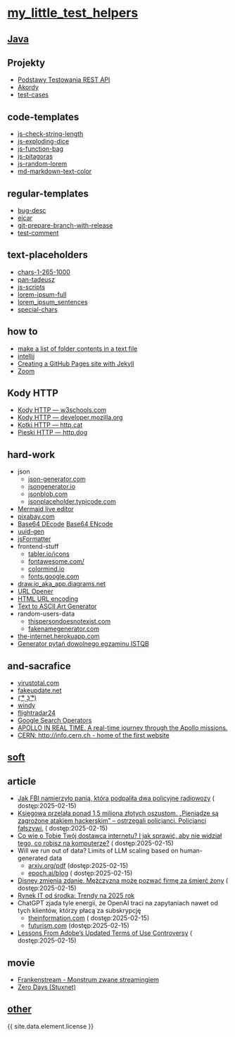 # [my_little_test_helpers](https://kadote870.github.io/my_little_test_helpers/)

## [Java](content/java.md)

## Projekty

* [Podstawy Testowania REST API](https://kadote870.github.io/podstawytestowaniarestapi/)
* [Akordy](https://kadote870.github.io/akordy/)
* [test-cases](https://kadote870.github.io/test-cases/)

## code-templates

* [js-check-string-length](content/code-templates/js-check-string-length.md)
* [js-exploding-dice](content/code-templates/js-exploding-dice.md)
* [js-function-bag](content/code-templates/js-function-bag.md)
* [js-pitagoras](content/code-templates/js-pitagoras.md)
* [js-random-lorem](content/code-templates/js-random-lorem.md)
* [md-markdown-text-color](content/code-templates/md-markdown-text-color.md)

## regular-templates

* [bug-desc](content/regular-templates/bug-desc.md)
* [eicar](content/regular-templates/eicar.md)
* [git-prepare-branch-with-release](content/regular-templates/git-prepare-branch-with-release.md)
* [test-comment](content/regular-templates/test-comment.md)

## text-placeholders

* [chars-1-265-1000](content/text-placeholders/chars-1-265.md)
* [pan-tadeusz](content/text-placeholders/pan-tadeusz.md)
* [js-scripts](content/text-placeholders/js-scripts.md)
* [lorem-ipsum-full](content/text-placeholders/lorem-ipsum-full.md)
* [lorem_ipsum_sentences](content/text-placeholders/lorem_ipsum_sentences.md)
* [special-chars](content/text-placeholders/special-chars.md)

## how to

* [make a list of folder contents in a text file](content/how-to/folder-content.md)
* [intellij](content/how-to/intellij.md)
* [Creating a GitHub Pages site with Jekyll](content/how-to/jekyll.md)
* [Zoom](content/how-to/zoom.md)

## Kody HTTP

* [Kody HTTP — w3schools.com](https://www.w3schools.com/tags/ref_httpmessages.asp)
* [Kody HTTP — developer.mozilla.org](https://developer.mozilla.org/en-US/docs/Web/HTTP/Status)
* [Kotki HTTP — http.cat](https://http.cat/)
* [Pieski HTTP — http.dog](https://http.dog/)

## hard-work

* json
    * [json-generator.com](https://json-generator.com/)
    * [jsongenerator.io](https://www.jsongenerator.io/)
    * [jsonblob.com](https://jsonblob.com/)
    * [jsonplaceholder.typicode.com](https://jsonplaceholder.typicode.com/)
* [Mermaid live editor](https://mermaid.live/edit)
* [pixabay.com](https://pixabay.com/)
* [Base64 DEcode](https://www.base64decode.org/) [Base64 ENcode](https://www.base64encode.org/)
* [uuid-gen](https://www.uuidgenerator.net/api/version4/2)
* [jsFormatter](https://beautifier.io/)
* frontend-stuff
    * [tabler.io/icons](https://tabler.io/icons)
    * [fontawesome.com/](https://fontawesome.com/)
    * [colormind.io](http://colormind.io/)
    * [fonts.google.com](https://fonts.google.com/)
* [draw.io_aka_app.diagrams.net](https://app.diagrams.net/)
* [URL Opener](https://www.10bestseo.com/url-opener/)
* [HTML URL encoding](https://www.w3schools.com/html/html_urlencode.asp)
* [Text to ASCII Art Generator](https://patorjk.com/software/taag/#p=display&f=Graffiti&t=Type%20Something%20)
* random-users-data
    * [thispersondoesnotexist.com](https://thispersondoesnotexist.com/)
    * [fakenamegenerator.com](https://www.fakenamegenerator.com/)
* [the-internet.herokuapp.com](https://the-internet.herokuapp.com/)
* [Generator pytań dowolnego egzaminu ISTQB](https://testerzy.pl/baza-wiedzy/artykuly/generator-pytan-dowolnego-egzaminu-istqb)

## and-sacrafice

* [virustotal.com](https://www.virustotal.com/gui/home/upload)
* [fakeupdate.net](https://fakeupdate.net/)
* [( ͡° ͜ʖ ͡°)](https://piliapp.com/emoticon/lenny-face/)
* [windy](https://www.windy.com/pl/-Radar-pogodowy-radar?radar,50.155,22.206,9)
* [flightradar24](https://www.flightradar24.com/49.90,21.34/9)
* [Google Search Operators](https://moz.com/learn/seo/search-operators)
* [APOLLO IN REAL TIME. A real-time journey through the Apollo missions.](https://apolloinrealtime.org/)
* [CERN: http://info.cern.ch - home of the first website](https://info.cern.ch/)

## [soft](content/soft.md)

## article

* [Jak FBI namierzyło panią, która podpaliła dwa policyjne radiowozy](https://zaufanatrzeciastrona.pl/post/jak-fbi-namierzylo-pania-ktora-podpalila-dwa-policyjne-radiowozy/) (
  dostęp:2025-02-15)
* [Księgowa przelała ponad 1,5 miliona złotych oszustom. „Pieniądze są zagrożone atakiem hackerskim” – ostrzegali policjanci. Policjanci fałszywi.](https://sekurak.pl/ksiegowa-przelala-ponad-15-miliona-zlotych-oszustom-pieniadze-sa-zagrozone-atakiem-hackerskim-ostrzegali-policjanci-policjanci-falszywi) (
  dostęp:2025-02-15)
* [Co wie o Tobie Twój dostawca internetu? I jak sprawić, aby nie widział tego, co robisz na komputerze?](https://niebezpiecznik.pl/post/co-wie-o-tobie-twoj-dostawca-internetu-i-jak-sprawic-aby-nie-widzial-tego-co-robisz-na-komputerze/) (
  dostęp:2025-02-15)
* Will we run out of data? Limits of LLM scaling based on human-generated data
    * [arxiv.org/pdf](https://arxiv.org/pdf/2211.04325) (dostęp:2025-02-15)
    * [epoch.ai/blog](https://epoch.ai/blog/will-we-run-out-of-data-limits-of-llm-scaling-based-on-human-generated-data) (
      dostęp:2025-02-15)
* [Disney zmienia zdanie. Mężczyzna może pozwać firmę za śmierć żony](https://angora24.pl/swiat/disney-zmienia-zdanie-mezczyzna-moze-pozwac-firme-za-smierc-zony) (
  dostęp:2025-02-15)
* [Rynek IT od środka: Trendy na 2025 rok](content/articles/report-2025.md)
* ChatGPT zjada tyle energii, że OpenAI traci na zapytaniach nawet od tych klientów, którzy płacą za subskrypcję
    * [theinformation.com](https://www.theinformation.com/articles/openai-coo-says-chatgpt-passed-11-million-paying-subscribers) (
      dostęp:2025-02-15)
    * [futurism.com](https://futurism.com/the-byte/openai-o3-cost-per-query) (dostęp:2025-02-15)
* [Lessons From Adobe’s Updated Terms of Use Controversy](https://www.trustlab.com/post/lessons-from-adobes-updated-terms-of-use-controversy) (
  dostęp:2025-02-15)

## movie

* [Frankenstream - Monstrum zwane streamingiem](content/movie/frankenstream.md)
* [Zero Days (Stuxnet)](https://www.youtube.com/watch?v=uNQlTr3_CSE)

## [other](content/other.md)


{{ site.data.element.license }}